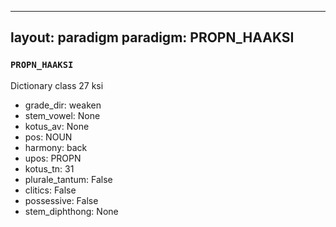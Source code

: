 
---
layout: paradigm
paradigm: PROPN_HAAKSI
---
### ` PROPN_HAAKSI `

Dictionary class 27 ksi
* grade_dir: weaken
* stem_vowel: None
* kotus_av: None
* pos: NOUN
* harmony: back
* upos: PROPN
* kotus_tn: 31
* plurale_tantum: False
* clitics: False
* possessive: False
* stem_diphthong: None

